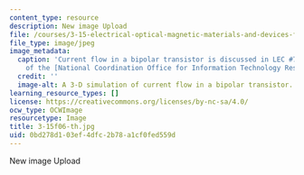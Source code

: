 ```yaml
---
content_type: resource
description: New image Upload
file: /courses/3-15-electrical-optical-magnetic-materials-and-devices-fall-2006/0bd278d103ef4dfc2b78a1cf0fed559d_3-15f06-th.jpg
file_type: image/jpeg
image_metadata:
  caption: 'Current flow in a bipolar transistor is discussed in LEC #7. (Image courtesy
    of the [National Coordination Office for Information Technology Research and Development](http://www.nitrd.gov/).)'
  credit: ''
  image-alt: A 3-D simulation of current flow in a bipolar transistor.
learning_resource_types: []
license: https://creativecommons.org/licenses/by-nc-sa/4.0/
ocw_type: OCWImage
resourcetype: Image
title: 3-15f06-th.jpg
uid: 0bd278d1-03ef-4dfc-2b78-a1cf0fed559d
---
```

New image Upload